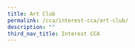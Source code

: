 ```yaml
---
title: Art Club
permalink: /cca/interest-cca/art-club/
description: ""
third_nav_title: Interest CCA
---
```

